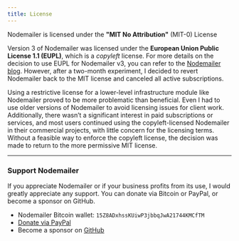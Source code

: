 ```yaml
---
title: License
---
```


Nodemailer is licensed under the **"MIT No Attribution"** (MIT-0) License

Version 3 of Nodemailer was licensed under the **European Union Public License 1.1 (EUPL)**, which is a _copyleft_ license. For more details on the decision to use EUPL for Nodemailer v3, you can refer to the [Nodemailer blog](https://blog.nodemailer.com/2017/02/02/nodemailer-v3-0-0/). However, after a two-month experiment, I decided to revert Nodemailer back to the MIT license and canceled all active subscriptions.

Using a restrictive license for a lower-level infrastructure module like Nodemailer proved to be more problematic than beneficial. Even I had to use older versions of Nodemailer to avoid licensing issues for client work. Additionally, there wasn’t a significant interest in paid subscriptions or services, and most users continued using the copyleft-licensed Nodemailer in their commercial projects, with little concern for the licensing terms. Without a feasible way to enforce the copyleft license, the decision was made to return to the more permissive MIT license.

---

### Support Nodemailer

If you appreciate Nodemailer or if your business profits from its use, I would greatly appreciate any support. You can donate via Bitcoin or PayPal, or become a sponsor on GitHub.

- Nodemailer Bitcoin wallet: `15Z8ADxhssKUiwP3jbbqJwA21744KMCfTM`
- [Donate via PayPal](https://www.paypal.me/nodemailer)
- Become a sponsor on [GitHub](https://github.com/sponsors/andris9)
